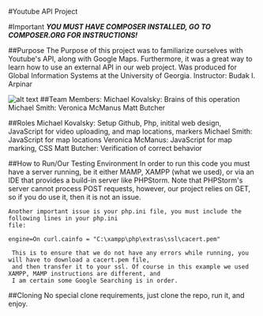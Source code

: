 #Youtube API Project

#Important
***YOU MUST HAVE COMPOSER INSTALLED, GO TO COMPOSER.ORG FOR INSTRUCTIONS!***

##Purpose
    The Purpose of this project was to familiarize ourselves with Youtube's API, along with Google Maps.
    Furthermore, it was a great way to learn how to use an external API in our web project. 
    Was produced for Global Information Systems at the University of Georgia. Instructor: Budak I. Arpinar

![alt text](http://images6.fanpop.com/image/photos/33000000/The-Inventions-of-Kowalski-penguins-of-madagascar-33087567-500-400.jpg 
"Kowalski, Brains of this operation")
##Team Members:
    Michael Kovalsky: Brains of this operation
    Michael Smith: 
    Veronica McManus
    Matt Butcher

##Roles
    Michael Kovalsky: Setup Github, Php, initital web design, 
    JavaScript for video uploading, and map locations, markers
    Michael Smith: JavaScript for map locations
    Veronica McManus: JavaScript for map marking, CSS
    Matt Butcher: Verification of correct behavior
    
##How to Run/Our Testing Environment
    In order to run this code you must have a server running, be it either MAMP, XAMPP (what we used),
    or via an IDE that provides a build-in server like PHPStorm. Note that PHPStorm's server  cannot process POST
    requests, however, our project relies on GET, so if you do use it, then it is not an issue. 
    
    Another important issue is your php.ini file, you must include the following lines in your php.ini
    file: 
    

   `engine=On
     curl.cainfo = "C:\xampp\php\extras\ssl\cacert.pem"`
     
     This is to ensure that we do not have any errors while running, you will have to download a cacert.pem file,
     and then transfer it to your ssl. Of course in this example we used XAMPP, MAMP instructions are different, and 
     I am certain some Google Searching is in order. 
     
##Cloning
    No special clone requirements, just clone the repo, run it, and enjoy. 
